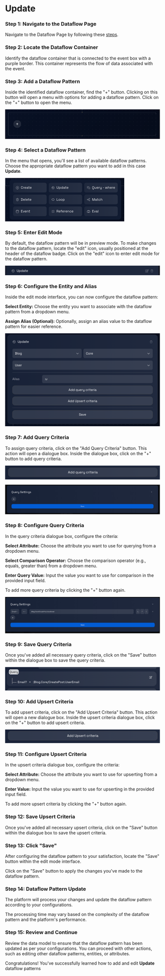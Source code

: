 # Update

### Step 1: Navigate to the Dataflow Page

Navigate to the Dataflow Page by following these [steps](../../navigate-to-dataflow-page.md).

### **Step 2: Locate the Dataflow Container**

Identify the dataflow container that is connected to the event box with a purple border. This container represents the flow of data associated with the event.

### **Step 3: Add a Dataflow Pattern**

Inside the identified dataflow container, find the "+" button. Clicking on this button will open a menu with options for adding a dataflow pattern. Click on the "+" button to open the menu.

![](../img/add-dataflow-1.png)

### **Step 4: Select a Dataflow Pattern**

In the menu that opens, you'll see a list of available dataflow patterns. Choose the appropriate dataflow pattern you want to add in this case **Update**.

![](../img/add-dataflow-2.png)

### **Step 5: Enter Edit Mode**

By default, the dataflow pattern will be in preview mode. To make changes to the dataflow pattern, locate the "edit" icon, usually positioned at the header of the dataflow badge. Click on the "edit" icon to enter edit mode for the dataflow pattern.

![](../img/update-pattern%202.png)

### **Step 6: Configure the Entity and Alias**

Inside the edit mode interface, you can now configure the dataflow pattern:

**Select Entity:** Choose the entity you want to associate with the dataflow pattern from a dropdown menu.

**Assign Alias (Optional):** Optionally, assign an alias value to the dataflow pattern for easier reference.

![](../img/update-pattern%203.png)

### **Step 7: Add Query Criteria**

To assign query criteria, click on the "Add Query Criteria" button. This action will open a dialogue box. Inside the dialogue box, click on the "+" button to add query criteria.

![](../img/update-pattern%204.png)

![](../img/update-pattern%205.png)

### **Step 8: Configure Query Criteria**

In the query criteria dialogue box, configure the criteria:

**Select Attribute:** Choose the attribute you want to use for querying from a dropdown menu.

**Select Comparison Operator:** Choose the comparison operator (e.g., equals, greater than) from a dropdown menu.

**Enter Query Value:** Input the value you want to use for comparison in the provided input field.

To add more query criteria by clicking the "+" button again.

![](../img/update-pattern%206.png)

### **Step 9: Save Query Criteria**

Once you've added all necessary query criteria, click on the "Save" button within the dialogue box to save the query criteria.

![](../img/update-pattern%207.png)

### **Step 10: Add Upsert Criteria**

To add upsert criteria, click on the "Add Upsert Criteria" button. This action will open a new dialogue box. Inside the upsert criteria dialogue box, click on the "+" button to add upsert criteria.

![](../img/update-pattern%208.png)

### **Step 11: Configure Upsert Criteria**

In the upsert criteria dialogue box, configure the criteria:

**Select Attribute:** Choose the attribute you want to use for upserting from a dropdown menu.

**Enter Value:** Input the value you want to use for upserting in the provided input field.

To add more upsert criteria by clicking the "+" button again.

### **Step 12: Save Upsert Criteria**

Once you've added all necessary upsert criteria, click on the "Save" button within the dialogue box to save the upsert criteria.

### **Step 13: Click "Save"**

After configuring the dataflow pattern to your satisfaction, locate the "Save" button within the edit mode interface.

Click on the "Save" button to apply the changes you've made to the dataflow pattern.

### **Step 14: Dataflow Pattern Update**

The platform will process your changes and update the dataflow pattern according to your configurations.

The processing time may vary based on the complexity of the dataflow pattern and the platform's performance.

### **Step 15: Review and Continue**

Review the data model to ensure that the dataflow pattern has been updated as per your configurations. You can proceed with other actions, such as editing other dataflow patterns, entities, or attributes.

Congratulations! You've successfully learned how to add and edit **Update** dataflow patterns